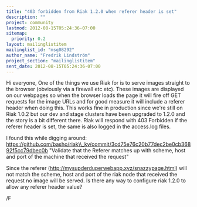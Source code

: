 ```yaml
---
title: "403 forbidden from Riak 1.2.0 when referer header is set"
description: ""
project: community
lastmod: 2012-08-15T05:24:36-07:00
sitemap:
  priority: 0.2
layout: mailinglistitem
mailinglist_id: "msg08292"
author_name: "Fredrik Lindström"
project_section: "mailinglistitem"
sent_date: 2012-08-15T05:24:36-07:00
---
```



Hi everyone,
One of the things we use Riak for is to serve images straight to the browser 
(obviously via a firewall etc etc). These images are displayed on our webpages 
so when the browser loads the page it will fire off GET requests for the image 
URLs and for good measure it will include a referer header when doing this. 
This works fine in production since we're still on Riak 1.0.2 but our dev and 
stage clusters have been upgraded to 1.2.0 and the story is a bit different 
there.
Riak will respond with 403 Forbidden if the referer header is set, the same is 
also logged in the access.log files.

I found this while digging around:
https://github.com/basho/riak\\_kv/commit/3cd75e76c20b77dec2be0cb36892f5cc79dbec0b
"Validate that the Referer matches up with scheme, host and port of the machine 
that received the request"

Since the referer (http://mysupderduperwebapp.xyz/snazzypage.html) will not 
match the scheme, host and port of the riak node that received the request no 
image will be served.
Is there any way to configure riak 1.2.0 to allow any referer header value?

/F
